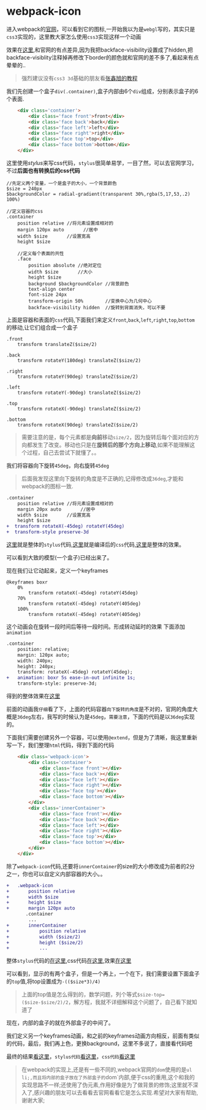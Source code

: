 # webpack-icon

进入webpack的[官网](http://webpack.github.io/)，可以看到它的图标,一开始我以为是`webgl`写的，其实只是`css3`实现的，这里教大家怎么使用`css3`实现这样一个动画

效果在[这里](https://swnb.github.io/canvas-webgl-study/demo/css3.html/webpack_icon.html),和官网的有点差异,因为我把backface-visibility设置成了hidden,把backface-visiblity注释掉再修改下border的颜色就和官网的差不多了,看起来有点晕晕的..

> 强烈建议没有`css3 3d`基础的朋友看[张鑫旭的教程](http://www.zhangxinxu.com/wordpress/2012/09/css3-3d-transform-perspective-animate-transition/)

我们先创建一个盒子`div(.container)`,盒子内部由6个`div`组成，分别表示盒子的6个表面.

```html
    <div class='container'>
        <div class='face front'>front</div>
        <div class='face back'>back</div>
        <div class='face left'>left</div>
        <div class='face right'>right</div>
        <div class='face top'>top</div>
        <div class='face bottom'>bottom</div>
    </div>
```

这里使用*stylus*来写css代码，`stylus`很简单易学，一目了然，可以去官网学习，不过**后面也有转换后的css代码**

```stylus
//先定义两个变量，一个是盒子的大小，一个背景颜色
$size = 240px
$backgroundColor = radial-gradient(transparent 30%,rgba(5,17,53,.2) 100%)

//定义容器的css
.container
    position relative //将元素设置成相对的
    margin 120px auto       //居中
    width $size       //设置宽高
    height $size      
    
    //定义每个表面的共性
    .face   
        position absolute //绝对定位
        width $size       //大小
        height $size
        background $backgroundColor //背景颜色
        text-align center
        font-size 24px 
        transform-origin 50%        //变换中心为几何中心
        backface-visibility hidden  //旋转到背面消失，可以不要
```
上面是容器和表面的`css`代码,下面我们来定义`front`,`back`,`left`,`right`,`top`,`bottom`的移动,让它们组合成一个盒子
```stylus
.front
    transform translateZ($size/2)

.back
    transform rotateY(180deg) translateZ($size/2) 

.right
    transform rotateY(90deg) translateZ($size/2)

.left
    transform rotateY(-90deg) translateZ($size/2)

.top
    transform rotateX(-90deg) translateZ($size/2)

.bottom
    transform rotateX(90deg) translateZ($size/2)
```
> 需要注意的是，每个元素都是**向前**移动`size/2`，因为旋转后每个面对应的方向都发生了改变。移动也只是在**旋转后的那个方向上移动**,如果不能理解这个过程，自己去尝试下就懂了。。

我们将容器向下旋转`45deg`，向右旋转`45deg`
>后面我发现这里向下旋转的角度是不正确的,记得修改成`36deg`,才能和webpack的图标一致.
```diff
.container
    position relative //将元素设置成相对的
    margin 20px auto       //居中
    width $size       //设置宽高
    height $size 
+  transform rotateX(-45deg) rotateY(45deg)    
+  transform-style preserve-3d
```
[这里](https://github.com/swnb/canvas-webgl-study/blob/gh-pages/demo/css3.html/css/box.stylus)就是整体的`stylus`代码,[这里](https://github.com/swnb/canvas-webgl-study/blob/gh-pages/demo/css3.html/css/box.stylus.css)就是编译后的`css`代码,[这里](https://swnb.github.io/canvas-webgl-study/demo/css3.html/box.html)是整体的效果。

可以看到大致的模型(一个盒子)已经出来了。

现在我们让它动起来，定义一个keyframes 
```stylus
@keyframes boxr 
    0%
        transform rotateX(-45deg) rotateY(45deg)
    70%
        transform rotateX(-45deg) rotateY(405deg)
    100%
        transform rotateX(-45deg) rotateY(405deg)
```
这个动画会在旋转一段时间后等待一段时间。形成转动延时的效果
下面添加 `animation`
```diff
.container 
    position: relative;
    margin: 120px auto;
    width: 240px;
    height: 240px;
    transform: rotateX(-45deg) rotateY(45deg);
+   animation: boxr 5s ease-in-out infinite 1s;
    transform-style: preserve-3d;

```
得到的整体效果在[这里](https://swnb.github.io/canvas-webgl-study/demo/css3.html/box_rotate.html)

前面的动画我`仔细`看了下，上面的代码容器`向下旋转的角度`是不对的，官网的角度大概是`36deg`左右，我写的时候认为是`45deg`，`需要注意`，下面的代码是以`36deg`实现的。

下面我们需要创建另外一个容器，可以使用`@extend`，但是为了清晰，我这里重新写一下，我们整理`html`代码，得到下面的代码
```html
    <div class='webpack-icon'>
        <div class='container'>
            <div class='face front'></div>
            <div class='face back'></div>
            <div class='face left'></div>
            <div class='face right'></div>
            <div class='face top'></div>
            <div class='face bottom'></div>
        </div>
        <div class='innerContainer'>
            <div class='face front'></div>
            <div class='face back'></div>
            <div class='face left'></div>
            <div class='face right'></div>
            <div class='face top'></div>
            <div class='face bottom'></div>
        </div>
    </div>
```

除了`webpack-icon`代码,还要将`innerContainer`的size的大小修改成为前者的2分之一，你也可以自定义内部容器的大小。。

```diff
+   .webpack-icon  
+       position relative
+       width $size
+       height $size
+       margin 120px auto
       .container
        ...
+       innerContainer
+           position relative
+           width ($size/2)
+           height ($size/2)      
+           ... 
```
整体`stylus`代码的[在这里](https://github.com/swnb/canvas-webgl-study/blob/gh-pages/demo/css3.html/css/webpack_tmp.stylus),css代码[在这里](https://github.com/swnb/canvas-webgl-study/blob/gh-pages/demo/css3.html/css/webpack_tmp.stylus.css),效果[在这里](https://swnb.github.io/canvas-webgl-study/demo/css3.html/webpack_tmp.html)

可以看到，显示的有两个盒子，但是一个再上，一个在下，我们需要设置下面盒子的`top`值,将top设置成为`-(($size*3)/4)`

> 上面的top值是怎么得到的，数学问题，列个等式`$size-top=($size-$size/2)/2`，解方程，我就不详细解释这个问题了，自己看下就知道了


现在，内部的盒子的就在外部盒子的中间了。

我们定义另一个keyframes动画，和之前的keyframes动画方向相反，前面有类似的代码，最后，我们再上色，更换background，这里不多说了，直接看代码吧

最终的结果[看这里](https://swnb.github.io/canvas-webgl-study/demo/css3.html/webpack_icon.html)，`stylus代码`[看这里](https://github.com/swnb/canvas-webgl-study/blob/gh-pages/demo/css3.html/css/webpack_icon.stylus)，`css代码`[看这里](https://github.com/swnb/canvas-webgl-study/blob/gh-pages/demo/css3.html/css/webpack_icon.stylus.css)

> 在webpack的实现上,还是有一些不同的,webpack官网的`dom`使用的是`ul li;,而且将内部的盒子放在了外部盒子的`dom`内部,便于css的重用,这个和我的实现思路不一样;还使用了伪元素,作用好像是为了做背景的修饰;这里就不深入了,感兴趣的朋友可以去看看去官网看看它是怎么实现.希望对大家有帮助,谢谢大家;
